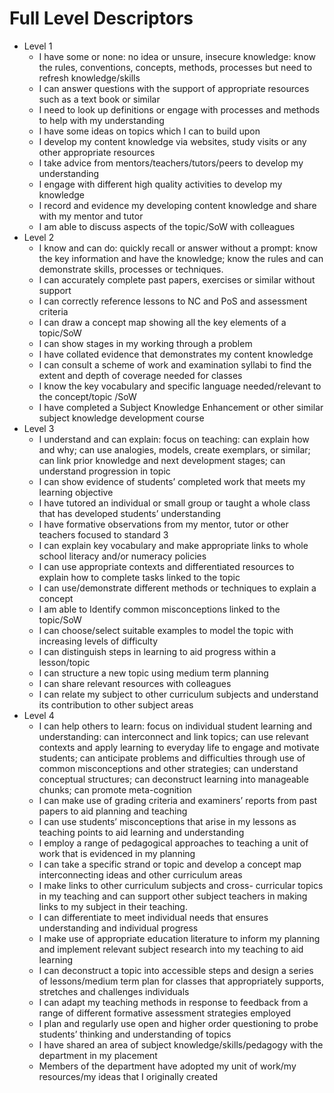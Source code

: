 Full Level Descriptors
======================

* Level 1
    * I have some or none: no idea or unsure, insecure knowledge: know the rules, conventions, concepts, methods, processes but need to refresh knowledge/skills
    * I can answer questions with the support of appropriate resources such as a text book or similar
    * I need to look up definitions or engage with processes and methods to help with my understanding
    * I have some ideas on topics which I can to build upon
    * I develop my content knowledge via websites, study visits or any other appropriate resources
    * I take advice from mentors/teachers/tutors/peers to develop my understanding
    * I engage with different high quality activities to develop my knowledge
    * I record and evidence my developing content knowledge and share with my mentor and tutor
    * I am able to discuss aspects of the topic/SoW with colleagues
* Level 2
    * I know and can do: quickly recall or answer without a prompt: know the key information and have the knowledge; know the rules and can demonstrate skills, processes or techniques.
    * I can accurately complete past papers, exercises or similar without support
    * I can correctly reference lessons to NC and PoS and assessment criteria
    * I can draw a concept map showing all the key elements of a topic/SoW
    * I can show stages in my working through a problem
    * I have collated evidence that demonstrates my content knowledge
    * I can consult a scheme of work and examination syllabi to find the extent and depth of coverage needed for classes
    * I know the key vocabulary and specific language needed/relevant to the concept/topic /SoW
    * I have completed a Subject Knowledge Enhancement or other similar subject knowledge development course
* Level 3
    * I understand and can explain: focus on teaching: can explain how and why; can use analogies, models, create exemplars, or similar; can link prior knowledge and next development stages; can understand progression in topic
    * I can show evidence of students’ completed work that meets my learning objective
    * I have tutored an individual or small group or taught a whole class that has developed students’ understanding
    * I have formative observations from my mentor, tutor or other teachers focused to standard 3
    * I can explain key vocabulary and make appropriate links to whole school literacy and/or numeracy policies
    * I can use appropriate contexts and differentiated resources to explain how to complete tasks linked to the topic
    * I can use/demonstrate different methods or techniques to explain a concept
    * I am able to Identify common misconceptions linked to the topic/SoW
    * I can choose/select suitable examples to model the topic with increasing levels of difficulty
    * I can distinguish steps in learning to aid progress within a lesson/topic
    * I can structure a new topic using medium term planning
    * I can share relevant resources with colleagues
    * I can relate my subject to other curriculum subjects and understand its contribution to other subject areas
* Level 4
    * I can help others to learn: focus on individual student learning and understanding: can interconnect and link topics; can use relevant contexts and apply learning to everyday life to engage and motivate students; can anticipate problems and difficulties through use of common misconceptions and other strategies; can understand conceptual structures; can deconstruct learning into manageable chunks; can promote meta-cognition
    * I can make use of grading criteria and examiners’ reports from past papers to aid planning and teaching
    * I can use students’ misconceptions that arise in my lessons as teaching points to aid learning and understanding
    * I employ a range of pedagogical approaches to teaching a unit of work that is evidenced in my planning
    * I can take a specific strand or topic and develop a concept map interconnecting ideas and other curriculum areas
    * I make links to other curriculum subjects and cross- curricular topics in my teaching and can support other subject teachers in making links to my subject in their teaching.
    * I can differentiate to meet individual needs that ensures understanding and individual progress
    * I make use of appropriate education literature to inform my planning and implement relevant subject research into my teaching to aid learning
    * I can deconstruct a topic into accessible steps and design a series of lessons/medium term plan for classes that appropriately supports, stretches and challenges individuals
    * I can adapt my teaching methods in response to feedback from a range of different formative assessment strategies employed
    * I plan and regularly use open and higher order questioning to probe students’ thinking and understanding of topics
    * I have shared an area of subject knowledge/skills/pedagogy with the department in my placement
    * Members of the department have adopted my unit of work/my resources/my ideas that I originally created